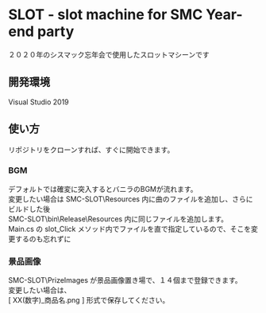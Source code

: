 # SLOT - slot machine for SMC Year-end party

２０２０年のシスマック忘年会で使用したスロットマシーンです

## 開発環境
Visual Studio 2019

## 使い方
リポジトリをクローンすれば、すぐに開始できます。

### BGM
デフォルトでは確変に突入するとバニラのBGMが流れます。  
変更したい場合は
SMC-SLOT\Resources 内に曲のファイルを追加し、さらにビルドした後  
SMC-SLOT\bin\Release\Resources 内に同じファイルを追加します。  
Main.cs の slot_Click メソッド内でファイルを直で指定しているので、そこを変更するのも忘れずに

### 景品画像
SMC-SLOT\PrizeImages が景品画像置き場で、１４個まで登録できます。  
変更したい場合は、  
[ XX(数字)_商品名.png ]
形式で保存してください。
